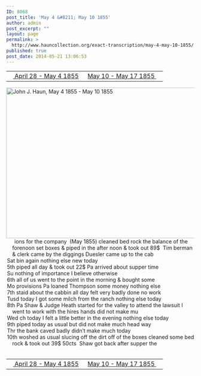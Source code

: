 ```yaml
---
ID: 8068
post_title: 'May 4 &#8211; May 10 1855'
author: admin
post_excerpt: ""
layout: page
permalink: >
  http://www.hauncollection.org/exact-transcription/may-4-may-10-1855/
published: true
post_date: 2014-05-21 13:06:53
---
```

<table style="width: 100%;" align="center">
<tbody>
<tr>
<td width="50%"><a title="April 28 – May 4 1855" href="http://www.hauncollection.org/version-2/version-ii-series-i/april-28-may-4-1855/"><img src="https://lh3.googleusercontent.com/-EFJpxxNiPNw/VqgtWBCZrMI/AAAAAAAAAFU/WfY4lPFWWkg/s800-Ic42/Soeb-Plain-Arrows-8-10px.png" alt="" width="10" height="10" /> April 28 - May 4 1855</a></td>
<td style="text-align: right;"><a href="http://www.hauncollection.org/version-2/version-ii-series-i/may-10-may-17-1855/"> May 10 - May 17 1855 <img src="https://lh3.googleusercontent.com/-67k0cYlpXHw/VqgtWKz1MXI/AAAAAAAAAFU/k9PW_Piyurk/s800-Ic42/Soeb-Plain-Arrows-5-10px.png" alt="" width="10" height="10" /></a></td>
</tr>
</tbody>
</table>
<a href="http://www.hauncollection.org/wp-content/uploads/John Haun/JJH_093_May 4 1855 - May 10 1855.JPG" target="_blank" rel="noopener"><img class="alignnone wp-image-2323 size-large" src="http://www.hauncollection.org/wp-content/uploads/John Haun/JJH_093_May 4 1855 - May 10 1855-1024x682.jpg" alt="John J. Haun, May 4 1855 - May 10 1855" width="604" height="402" /></a>
<div style="text-indent: -1em; padding-left: 16px;"><span style="color: #ffffff;">.  </span>  ions for the company  (May 1855) cleaned bed rock the balance
of the forenoon set boxes &amp; piped in the after noon &amp; took out 89$  Tim
berman &amp; clerk came by the diggings Duesler came up to the cab</div>
<div style="text-indent: -1em; padding-left: 16px;">Sat bin again nothing else new today</div>
<div style="text-indent: -1em; padding-left: 16px;">5th piped all day &amp; took out 22$ Pa arrived about supper time</div>
<div style="text-indent: -1em; padding-left: 16px;">Su nothing of importance I believe otherwise</div>
<div style="text-indent: -1em; padding-left: 16px;">6th all of us went to the point in the morning &amp; bought some</div>
<div style="text-indent: -1em; padding-left: 16px;">Mo provisions Pa loaned Thompson some money nothing else</div>
<div style="text-indent: -1em; padding-left: 16px;">7th staid about the cabbin all day felt very badly done no work</div>
<div style="text-indent: -1em; padding-left: 16px;">Tusd today I got some milch from the ranch nothing else today</div>
<div style="text-indent: -1em; padding-left: 16px;">8th Pa Shaw &amp; Judge Heath started for the valley to attend the
lawsuit I went to work with the hires hands did not make mu</div>
<div style="text-indent: -1em; padding-left: 16px;">Wed ch today I felt a little better in the evening nothing else today</div>
<div style="text-indent: -1em; padding-left: 16px;">9th piped today as usual but did not make much head way</div>
<div style="text-indent: -1em; padding-left: 16px;">Thr the bank caved badly didn’t make much today</div>
<div style="text-indent: -1em; padding-left: 16px;">10th woshed as usual slucing off the dirt off of the boxes cleaned
some bed rock &amp; took out 39$ 50cts  Shaw got back after supper the</div>
&nbsp;
<table style="width: 100%;" align="center">
<tbody>
<tr>
<td width="50%"><a title="April 28 – May 4 1855" href="http://www.hauncollection.org/version-2/version-ii-series-i/april-28-may-4-1855/"><img src="https://lh3.googleusercontent.com/-EFJpxxNiPNw/VqgtWBCZrMI/AAAAAAAAAFU/WfY4lPFWWkg/s800-Ic42/Soeb-Plain-Arrows-8-10px.png" alt="" width="10" height="10" /> April 28 - May 4 1855</a></td>
<td style="text-align: right;"><a href="http://www.hauncollection.org/version-2/version-ii-series-i/may-10-may-17-1855/"> May 10 - May 17 1855 <img src="https://lh3.googleusercontent.com/-67k0cYlpXHw/VqgtWKz1MXI/AAAAAAAAAFU/k9PW_Piyurk/s800-Ic42/Soeb-Plain-Arrows-5-10px.png" alt="" width="10" height="10" /></a></td>
</tr>
</tbody>
</table>